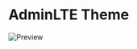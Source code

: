 # AdminLTE Theme

![Preview](https://raw.githubusercontent.com/RobiNN1/PHP-Fusion-Themes/master/themes/admin_themes/AdminLTE/preview.png)
